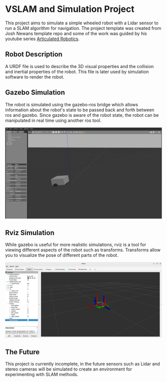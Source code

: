 # VSLAM and Simulation Project

This project aims to simulate a simple wheeled robot with a Lidar sensor to run a SLAM algorithm for navigation. The project template was created from Josh Newans template repo and some of the work was guided by his youtube series [Articulated Robotics](https://www.youtube.com/@ArticulatedRobotics).

## Robot Description
A URDF file is used to describe the 3D visual properties and the collision and inertial properties of the robot. This file is later used by simulation software to render the robot.

## Gazebo Simulation
The robot is simulated using the gazebo-ros bridge which allows information about the robot's state to be passed back and forth between ros and gazebo. Since gazebo is aware of the robot state, the robot can be manipulated in real time using another ros tool.

![alt text](https://github.com/juliandevv/farover/blob/main/caps/Screenshot%20from%202025-08-14%2010-41-46.png)

## Rviz Simulation
While gazebo is useful for more realistic simulations, rviz is a tool for viewing different aspects of the robot such as transforms. Transforms allow you to visualize the pose of different parts of the robot.

![alt text](https://github.com/juliandevv/farover/blob/main/caps/Screenshot%20from%202025-08-14%2010-47-45.png)

## The Future
This project is currently incomplete, in the future sensors such as Lidar and stereo cameras will be simulated to create an environment for experimenting with SLAM methods.
